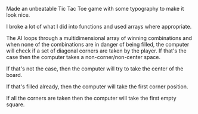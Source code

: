 Made an unbeatable Tic Tac Toe game with some typography to make it look nice.

I broke a lot of what I did into functions and used arrays where appropriate. 

The AI loops through a multidimensional array of winning combinations and when none of the combinations are in danger of being filled, the computer will check if a set of diagonal corners are taken by the player. If that's the case then the computer takes a non-corner/non-center space. 

If that's not the case, then the computer will try to take the center of the board. 

If that's filled already, then the computer will take the first corner position. 

If all the corners are taken then the computer will take the first empty square.